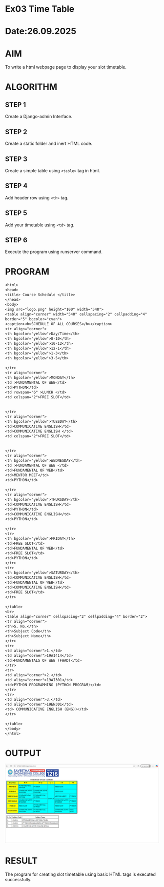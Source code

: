 # Ex03 Time Table
# Date:26.09.2025
# AIM
To write a html webpage page to display your slot timetable.

# ALGORITHM
## STEP 1
Create a Django-admin Interface.

## STEP 2
Create a static folder and inert HTML code.

## STEP 3
Create a simple table using `<table>` tag in html.

## STEP 4
Add header row using `<th>` tag.

## STEP 5
Add your timetable using `<td>` tag.

## STEP 6
Execute the program using runserver command.

# PROGRAM
```
<html>
<head>
<title> Course Schedule </title>
</head>
<body>
<img src="logo.png" height="100" width="540">
<table align="corner" width="540" cellspacing="2" cellpadding="4" border="5" bgcolor="cyan">
<caption><b>SCHEDULE OF ALL COURSES</b></caption>
<tr align="corner">
<th bgcolor="yellow">Day/Time</th>
<th bgcolor="yellow">8-10</th>
<th bgcolor="yellow">10-12</th>
<th bgcolor="yellow">12-1</th>
<th bgcolor="yellow">1-3</th>
<th bgcolor="yellow">3-5</th>

</tr>
<tr align="corner">
<th bgcolor="yellow">MONDAY</th>
<td >FUNDAMENTAL OF WEB</td>
<td>PYTHON</td>
<td rowspan="6" >LUNCH </td>
<td colspan="2">FREE SLOT</td>


</tr>
<tr align="corner">
<th bgcolor="yellow">TUESDAY</th>
<td>COMMUNICATIVE ENGLISH</td>
<td>COMMUNICATIVE ENGLISH </td>
<td colspan="2">FREE SLOT</td>


</tr>
<tr align="corner">
<th bgcolor="yellow">WEDNESDAY</th>
<td >FUNDAMENTAL OF WEB </td>
<td>FUNDAMENTAL OF WEB</td>
<td>MENTOR MEET</td>
<td>PYTHON</td>

</tr>
<tr align="corner">
<th bgcolor="yellow">THURSDAY</th>
<td>COMMUNICATIVE ENGLISH</td>
<td>PYTHON</td>
<td>COMMUNICATIVE ENGLISH</td>
<td>PYTHON</td>

</tr>
<tr>
<th bgcolor="yellow">FRIDAY</th>
<td>FREE SLOT</td>
<td>FUNDAMENTAL OF WEB</td>
<td>FREE SLOT</td>
<td>PYTHON</td>
</tr>
<tr>
<th bgcolor="yellow">SATURDAY</th>
<td>COMMUNICATIVE ENGLISH</td>
<td>FUNDAMENTAL OF WEB</td>
<td>COMMUNICATIVE ENGLISH</td>
<td>FREE SLOT</td>
</tr>

</table>
<br>
<table align="corner" cellspacing="2" cellpadding="4" border="2">
<tr align="corner">
<th>S. No.</th>
<th>Subject Code</th>
<th>Subject Name</th>
</tr>
<tr>
<td align="corner">1.</td>
<td align="corner">19AI414</td>
<td>FUNDAMENTALS OF WEB (FWAD)</td>
</tr>
<tr>
<td align="corner">2.</td>
<td align="corner">19AI301</td>
<td>PYTHON PROGRAMMING (PYTHON PROGRAM)</td>
</tr>
<tr>
<td align="corner">3.</td>
<td align="corner">19EN301</td>
<td> COMMUNICATIVE ENGLISH (ENG))</td>
</tr>

</table>
</body>
</html>

```
    
        
        


# OUTPUT
![alt text](<Screenshot (8).png>)
# RESULT
The program for creating slot timetable using basic HTML tags is executed successfully.
